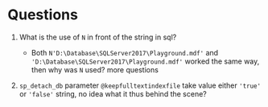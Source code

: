 # Questions

1. What is the use of `N` in front of the string in sql?
    - Both `N'D:\Database\SQLServer2017\Playground.mdf'` and `'D:\Database\SQLServer2017\Playground.mdf'` worked the same way, then why was `N` used? more questions

2. `sp_detach_db` parameter `@keepfulltextindexfile` take value either `'true'` or `'false'` string, no idea what it thus behind the scene?